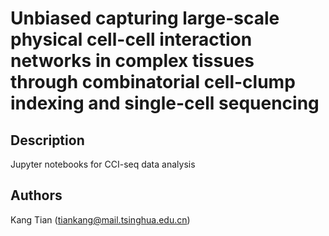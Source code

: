 # Unbiased capturing large-scale physical cell-cell interaction networks in complex tissues through combinatorial cell-clump indexing and single-cell sequencing

## Description
Jupyter notebooks for CCI-seq data analysis

## Authors

Kang Tian (tiankang@mail.tsinghua.edu.cn)

